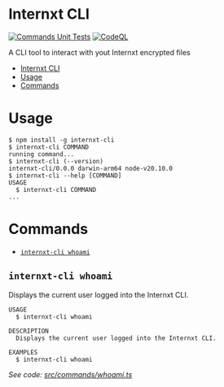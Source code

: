 # Internxt CLI

[![Commands Unit Tests](https://github.com/internxt/cli/actions/workflows/commands-unit-tests.yml/badge.svg)](https://github.com/internxt/cli/actions/workflows/commands-unit-tests.yml)
[![CodeQL](https://github.com/internxt/cli/actions/workflows/github-code-scanning/codeql/badge.svg)](https://github.com/internxt/cli/actions/workflows/github-code-scanning/codeql)

A CLI tool to interact with yout Internxt encrypted files

<!-- toc -->
* [Internxt CLI](#internxt-cli)
* [Usage](#usage)
* [Commands](#commands)
<!-- tocstop -->

# Usage

<!-- usage -->
```sh-session
$ npm install -g internxt-cli
$ internxt-cli COMMAND
running command...
$ internxt-cli (--version)
internxt-cli/0.0.0 darwin-arm64 node-v20.10.0
$ internxt-cli --help [COMMAND]
USAGE
  $ internxt-cli COMMAND
...
```
<!-- usagestop -->

# Commands

<!-- commands -->
* [`internxt-cli whoami`](#internxt-cli-whoami)

## `internxt-cli whoami`

Displays the current user logged into the Internxt CLI.

```
USAGE
  $ internxt-cli whoami

DESCRIPTION
  Displays the current user logged into the Internxt CLI.

EXAMPLES
  $ internxt-cli whoami
```

_See code: [src/commands/whoami.ts](https://github.com/internxt/cli/blob/v0.0.0/src/commands/whoami.ts)_
<!-- commandsstop -->
